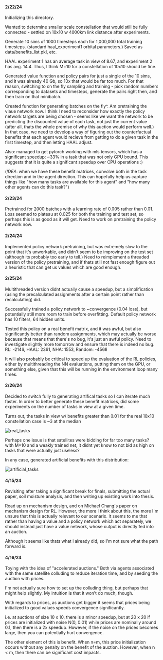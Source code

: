 #### 2/22/24
Initializing this directory.

Wanted to determine smaller scale constellation that would still be fully connected - settled on 10x10 w 4000km link distance after experiments.

Generate 10 sims of 1000 timesteps each for 1,000,000 total training timesteps. (standard haal_experiment1 orbital parameters.)
Saved as data/benefits_list.pkl, etc.

HAAL experiment 1 has an average task in view of 8.67, and experiment 2 has avg. 14.4. Thus, I think M=10 for a constellation of 10x10 should be fine.

Generated value function and policy pairs for just a single of the 10 sims, and it was already 40 Gb, so 10x that would be far too much.
For that reason, switching to on the fly sampling and training - pick random numbers corresponding to datasets and timesteps, generate the pairs right then,
and then train on that minibatch.

Created function for generating batches on the fly^. Am pretraining the vlaue network now. I think I need to reconsider how exactly the policy network
targets are being chosen - seems like we want the network to be predicting the discounted value of each task, not just the current value (after all, thats the whole premise of why this auction would perform well.) In that case, we need to develop a way of figuring out the counterfactual benefits that each agent would recieve from getting to do a given task in the first timestep, and then letting HAAL adjust.

Also: managed to get pytorch working with mls tensors, which has a significant speedup: ~33% in a task that was not only GPU bound. This suggests that it is quite a significant speedup over CPU operations :)

(*IDEA*: when we have these benefit matrices, convolve both in the task direction and in the agent direction. This can hopefully help us capture
things like "how many tasks are available for this agent" and "how many other agents can do this task?")

#### 2/23/24
Pretrained for 2000 batches with a learning rate of 0.005 rather than 0.01. Loss seemed to plateau at 0.025 for both the training and test set, so perhaps this is as good as it will get. Need to work on pretraining the policy network now.

#### 2/24/24
Implemented policy network pretraining, but was extremely slow to the point that it's unworkable, and didn't seem to be improving on the test set (although its probably too early to tell.)
Need to reimplement a threaded version of the policy pretraining, and if thats still not fast enough figure out a heuristic that can get us values which are good enough.

#### 2/25/24
Multithreaded version didnt actually cause a speedup, but a simplification (using the precalculated assignments after a certain point rather than recalculating) did.

Successfully trained a policy network to ~convergence (0.04 loss), but potentially still more room to train before overfitting. Default policy network has 10 filters, 64 hidden units.

Tested this policy on a real benefit matrix, and it was awful, but also significantly better than random assignments, which may actually be worse because that means that there's no bug, it's just an awful policy. Need to investigate slightly more tomorrow and ensure that there is indeed no bug.
RL: -2146, HAAL: 2361, NHA: 1553, Random: -4568

It will also probably be critical to speed up the evaluation of the RL policies, either by multithreading the NN evaluations, putting them on the GPU, or something else, given that this will be running in the environment loop many times.

#### 2/26/24
Decided to switch fully to generating artifical tasks so I can iterate much faster. In order to better generate these benefit matrices, did some experiments on the number of tasks in view at a given time.

Turns out, the tasks in view w/ benefits greater than 0.01 for the real 10x10 constellation case is ~3 at the median

![real_tasks](plots/task_in_view_dist_100sat.png)

Perhaps one issue is that satellites were bidding for far too many tasks? with M=10 and a weakly trained net, it didnt yet know to not bid as high on tasks that were actually just useless?

In any case, generated artificial benefits with this distribution:

![artificial_tasks](plots/task_in_view_dist_artificial.png)

#### 4/15/24
Revisiting after taking a significant break for finals, submitting the actual paper, soil moisture analysis, and then writing up existing work into thesis.

Read up on mechanism design, and on Michael Chang's paper on mechanism design for RL. However, the more I think about this, the more I'm unsure that this is actually relevant to our scenario. It seems to me that rather than having a value and a policy network which act separately, we should instead just have a value network, whose output is directly fed into an auction.

Although it seems like thats what I already did, so I'm not sure what the path forward is.

#### 4/16/24
Toying with the idea of "accelerated auctions." Both via agents associated with the same satellite colluding to reduce iteration time, and by seeding the auction with prices.

I'm not actually sure how to set up the colluding thing, but perhaps that might help slightly. My intuition is that it won't do much, though.

With regards to prices, as auctions get bigger it seems that prices being initialized to good values speeds convergence significantly.

i.e. at auctions of size 10 x 10, there is a minor speedup, but at 20 x 20 if prices are initialized with noise N(0, 0.01) while prices are nominally around 0.1, then there is a 2x speedup. However, if the noise on the prices becomes large, then you can potentially hurt convergence.

The other element of this is benefit. When n=m, this price initialization occurs without any penalty on the benefit of the auction. However, when n < m, then there can be significant cost impacts.